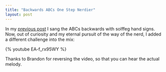 ```yaml
---
title: "Backwards ABCs One Step Nerdier"
layout: post
---
```


In my <a href="{{ site.url }}/blog/the-abcs-backwards/">previous post</a> I sang the ABCs backwards with solffeg hand signs. Now, out of curiosity and my eternal pursuit of the way of the nerd, I added a different challenge into the mix:

{% youtube EA-f_rx95WY %}

Thanks to Brandon for reversing the video, so that you can hear the actual melody.
